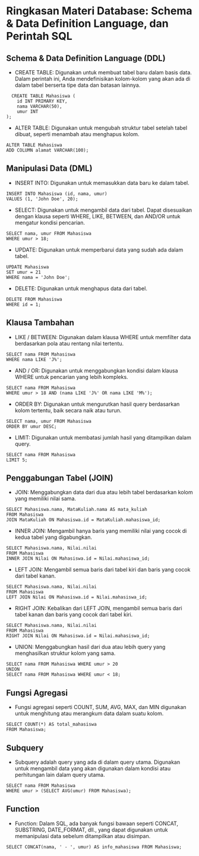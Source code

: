 # Ringkasan Materi Database: Schema & Data Definition Language, dan Perintah SQL

## Schema & Data Definition Language (DDL)

- CREATE TABLE: Digunakan untuk membuat tabel baru dalam basis data. Dalam perintah ini, Anda mendefinisikan kolom-kolom yang akan ada di dalam tabel berserta tipe data dan batasan lainnya.

```
  CREATE TABLE Mahasiswa (
    id INT PRIMARY KEY,
    nama VARCHAR(50),
    umur INT
);

```

- ALTER TABLE: Digunakan untuk mengubah struktur tabel setelah tabel dibuat, seperti menambah atau menghapus kolom.

```
ALTER TABLE Mahasiswa
ADD COLUMN alamat VARCHAR(100);

```

## Manipulasi Data (DML)

- INSERT INTO: Digunakan untuk memasukkan data baru ke dalam tabel.

```
INSERT INTO Mahasiswa (id, nama, umur)
VALUES (1, 'John Doe', 20);

```

- SELECT: Digunakan untuk mengambil data dari tabel. Dapat disesuaikan dengan klausa seperti WHERE, LIKE, BETWEEN, dan AND/OR untuk mengatur kondisi pencarian.

```
SELECT nama, umur FROM Mahasiswa
WHERE umur > 18;

```

- UPDATE: Digunakan untuk memperbarui data yang sudah ada dalam tabel.

```
UPDATE Mahasiswa
SET umur = 21
WHERE nama = 'John Doe';

```

- DELETE: Digunakan untuk menghapus data dari tabel.

```
DELETE FROM Mahasiswa
WHERE id = 1;

```

## Klausa Tambahan

- LIKE / BETWEEN: Digunakan dalam klausa WHERE untuk memfilter data berdasarkan pola atau rentang nilai tertentu.

```
SELECT nama FROM Mahasiswa
WHERE nama LIKE 'J%';
```

- AND / OR: Digunakan untuk menggabungkan kondisi dalam klausa WHERE untuk pencarian yang lebih kompleks.

```
SELECT nama FROM Mahasiswa
WHERE umur > 18 AND (nama LIKE 'J%' OR nama LIKE 'M%');
```

- ORDER BY: Digunakan untuk mengurutkan hasil query berdasarkan kolom tertentu, baik secara naik atau turun.

```
SELECT nama, umur FROM Mahasiswa
ORDER BY umur DESC;
```

- LIMIT: Digunakan untuk membatasi jumlah hasil yang ditampilkan dalam query.

```
SELECT nama FROM Mahasiswa
LIMIT 5;
```

## Penggabungan Tabel (JOIN)

- JOIN: Menggabungkan data dari dua atau lebih tabel berdasarkan kolom yang memiliki nilai sama.

```
SELECT Mahasiswa.nama, MataKuliah.nama AS mata_kuliah
FROM Mahasiswa
JOIN MataKuliah ON Mahasiswa.id = MataKuliah.mahasiswa_id;
```

- INNER JOIN: Mengambil hanya baris yang memiliki nilai yang cocok di kedua tabel yang digabungkan.

```
SELECT Mahasiswa.nama, Nilai.nilai
FROM Mahasiswa
INNER JOIN Nilai ON Mahasiswa.id = Nilai.mahasiswa_id;
```

- LEFT JOIN: Mengambil semua baris dari tabel kiri dan baris yang cocok dari tabel kanan.

```
SELECT Mahasiswa.nama, Nilai.nilai
FROM Mahasiswa
LEFT JOIN Nilai ON Mahasiswa.id = Nilai.mahasiswa_id;
```

- RIGHT JOIN: Kebalikan dari LEFT JOIN, mengambil semua baris dari tabel kanan dan baris yang cocok dari tabel kiri.

```
SELECT Mahasiswa.nama, Nilai.nilai
FROM Mahasiswa
RIGHT JOIN Nilai ON Mahasiswa.id = Nilai.mahasiswa_id;
```

- UNION: Menggabungkan hasil dari dua atau lebih query yang menghasilkan struktur kolom yang sama.

```
SELECT nama FROM Mahasiswa WHERE umur > 20
UNION
SELECT nama FROM Mahasiswa WHERE umur < 18;
```

## Fungsi Agregasi

- Fungsi agregasi seperti COUNT, SUM, AVG, MAX, dan MIN digunakan untuk menghitung atau merangkum data dalam suatu kolom.

```
SELECT COUNT(*) AS total_mahasiswa
FROM Mahasiswa;
```

## Subquery

- Subquery adalah query yang ada di dalam query utama. Digunakan untuk mengambil data yang akan digunakan dalam kondisi atau perhitungan lain dalam query utama.

```
SELECT nama FROM Mahasiswa
WHERE umur > (SELECT AVG(umur) FROM Mahasiswa);
```

## Function

- Function: Dalam SQL, ada banyak fungsi bawaan seperti CONCAT, SUBSTRING, DATE_FORMAT, dll., yang dapat digunakan untuk memanipulasi data sebelum ditampilkan atau disimpan.

```
SELECT CONCAT(nama, ' - ', umur) AS info_mahasiswa FROM Mahasiswa;

```
